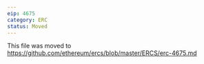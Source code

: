 ```yaml
---
eip: 4675
category: ERC
status: Moved
---
```


This file was moved to https://github.com/ethereum/ercs/blob/master/ERCS/erc-4675.md
